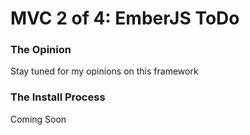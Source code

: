 # MVC 2 of 4: EmberJS ToDo 

### The Opinion
Stay tuned for my opinions on this framework

### The Install Process 
Coming Soon






